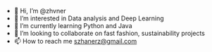 - 👋 Hi, I’m @zhvner
- 👀 I’m interested in Data analysis and Deep Learning
- 🌱 I’m currently learning Python and Java
- 💞️ I’m looking to collaborate on fast fashion, sustainability projects
- 📫 How to reach me szhanerz@gmail.com

<!---
zhvner/zhvner is a ✨ special ✨ repository because its `README.md` (this file) appears on your GitHub profile.
You can click the Preview link to take a look at your changes.
--->
